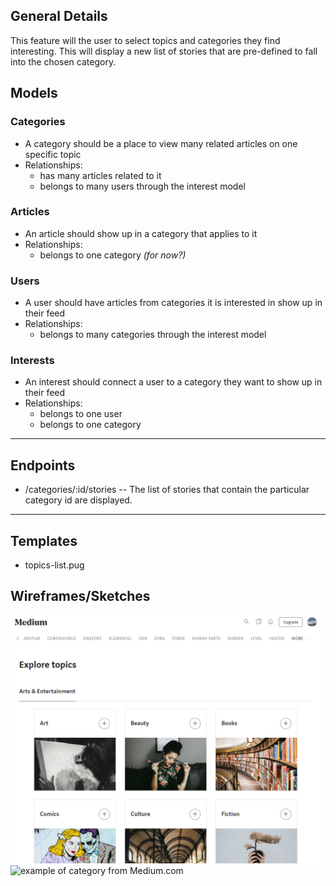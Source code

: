 ## General Details
This feature will the user to select topics and categories they find interesting. This will display a new list of stories that are pre-defined to fall into the chosen category.

## Models

### Categories
  * A category should be a place to view many related articles on one specific topic
  * Relationships:
    * has many articles related to it
    * belongs to many users through the interest model

### Articles
  * An article should show up in a category that applies to it
  * Relationships:
    * belongs to one category *(for now?)*

### Users
  * A user should have articles from categories it is interested in show up in their feed
  * Relationships:
    * belongs to many categories through the interest model

### Interests
  * An interest should connect a user to a category they want to show up in their feed
  * Relationships:
    * belongs to one user
    * belongs to one category

---


## Endpoints

* /categories/:id/stories -- The list of stories that contain the particular category id are displayed.

---


## Templates
  * topics-list.pug

## Wireframes/Sketches

![example of topics from Medium.com](../../images/explore-topics.png)
![example of category from Medium.com](../../images/programming-topic.png)
